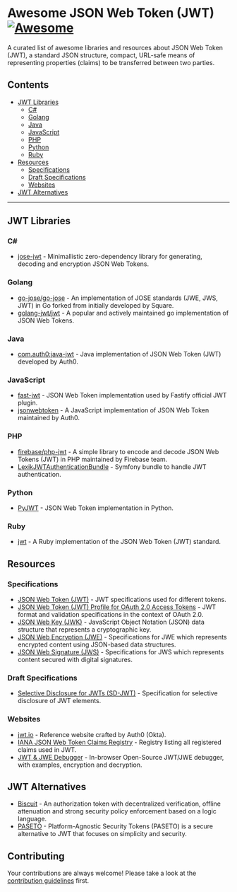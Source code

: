 # Awesome JSON Web Token (JWT) [![Awesome](https://awesome.re/badge-flat.svg)](https://awesome.re)

A curated list of awesome libraries and resources about JSON Web Token (JWT), a standard JSON structure, compact, URL-safe means of representing properties (claims) to be transferred between two parties.

## Contents

- [JWT Libraries](#jwt-libraries)
    - [C#](#c)
    - [Golang](#golang)
    - [Java](#java)
    - [JavaScript](#javascript)
    - [PHP](#php)
    - [Python](#python)
    - [Ruby](#ruby)
- [Resources](#resources)
    - [Specifications](#specifications)
    - [Draft Specifications](#draft-specifications)
    - [Websites](#websites)
- [JWT Alternatives](#jwt-alternatives)

---

## JWT Libraries

### C#

- [jose-jwt](https://github.com/dvsekhvalnov/jose-jwt) - Minimallistic zero-dependency library for generating, decoding and encryption JSON Web Tokens.

### Golang

- [go-jose/go-jose](https://github.com/go-jose/go-jose) - An implementation of JOSE standards (JWE, JWS, JWT) in Go forked from initially developed by Square.
- [golang-jwt/jwt](https://github.com/golang-jwt/jwt) - A popular and actively maintained go implementation of JSON Web Tokens.

### Java

- [com.auth0:java-jwt](https://github.com/auth0/java-jwt) - Java implementation of JSON Web Token (JWT) developed by Auth0.

### JavaScript

- [fast-jwt](https://github.com/nearform/fast-jwt) - JSON Web Token implementation used by Fastify official JWT plugin.
- [jsonwebtoken](https://www.npmjs.com/package/jsonwebtoken) - A JavaScript implementation of JSON Web Token maintained by Auth0.

### PHP

- [firebase/php-jwt](https://github.com/firebase/php-jwt) - A simple library to encode and decode JSON Web Tokens (JWT) in PHP maintained by Firebase team.
- [LexikJWTAuthenticationBundle](https://github.com/lexik/LexikJWTAuthenticationBundle) - Symfony bundle to handle JWT authentication.

### Python

- [PyJWT](https://github.com/jpadilla/pyjwt/) - JSON Web Token implementation in Python.

### Ruby

- [jwt](https://github.com/jwt/ruby-jwt) - A Ruby implementation of the JSON Web Token (JWT) standard.

## Resources

### Specifications

- [JSON Web Token (JWT)](https://datatracker.ietf.org/doc/html/rfc7519) - JWT specifications used for different tokens.
- [JSON Web Token (JWT) Profile for OAuth 2.0 Access Tokens](https://datatracker.ietf.org/doc/html/rfc9068) - JWT format and validation specifications in the context of OAuth 2.0.
- [JSON Web Key (JWK)](https://datatracker.ietf.org/doc/html/rfc7517) - JavaScript Object Notation (JSON) data structure that represents a cryptographic key. 
- [JSON Web Encryption (JWE)](https://datatracker.ietf.org/doc/html/rfc7516) - Specifications for JWE which represents encrypted content using JSON-based data structures.
- [JSON Web Signature (JWS)](https://datatracker.ietf.org/doc/html/rfc7515) - Specifications for JWS which represents content secured with digital signatures.

### Draft Specifications

- [Selective Disclosure for JWTs (SD-JWT)](https://datatracker.ietf.org/doc/draft-ietf-oauth-selective-disclosure-jwt/) - Specification for selective disclosure of JWT elements.

### Websites

- [jwt.io](https://jwt.io/) - Reference website crafted by Auth0 (Okta).
- [IANA JSON Web Token Claims Registry](https://www.iana.org/assignments/jwt/jwt.xhtml) - Registry listing all registered claims used in JWT.
- [JWT & JWE Debugger](https://www.authgear.com/tools/jwt-jwe-debugger) - In-browser Open-Source JWT/JWE debugger, with examples, encryption and decryption.

## JWT Alternatives

- [Biscuit](https://www.biscuitsec.org/) - An authorization token with decentralized verification, offline attenuation and strong security policy enforcement based on a logic language.
- [PASETO](https://paseto.io/) - Platform-Agnostic Security Tokens (PASETO) is a secure alternative to JWT that focuses on simplicity and security.

## Contributing

Your contributions are always welcome! Please take a look at the [contribution guidelines](https://github.com/cerberauth/awesome-jwt/blob/master/CONTRIBUTING.md) first.
